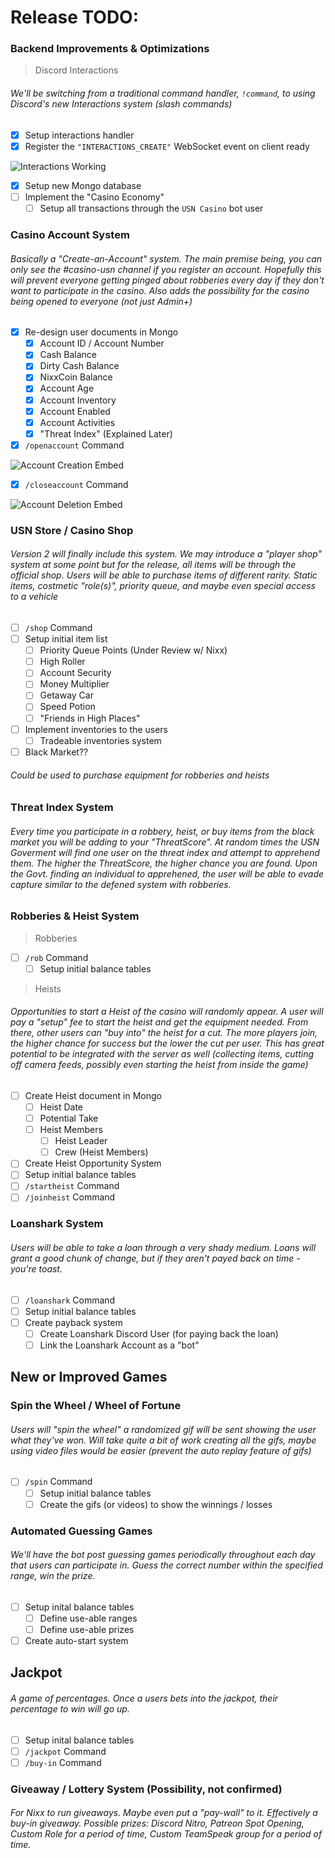 # Release TODO:

### Backend Improvements & Optimizations
> Discord Interactions
###### We'll be switching from a traditional command handler, `!command`, to using Discord's new Interactions system (slash commands)
- [x] Setup interactions handler
- [x] Register the `"INTERACTIONS_CREATE"` WebSocket event on client ready

![Interactions Working](https://www.sup-my.ninja/ss/opFh43.png)
- [x] Setup new Mongo database
- [ ] Implement the "Casino Economy"
  - [ ] Setup all transactions through the `USN Casino` bot user

### Casino Account System
###### Basically a "Create-an-Account" system. The main premise being, you can only see the #casino-usn channel if you register an account. Hopefully this will prevent everyone getting pinged about robberies every day if they don't want to participate in the casino. Also adds the possibility for the casino being opened to everyone (not just Admin+)
- [x] Re-design user documents in Mongo
  - [x] Account ID / Account Number
  - [x] Cash Balance
  - [x] Dirty Cash Balance
  - [x] NixxCoin Balance
  - [x] Account Age
  - [x] Account Inventory
  - [x] Account Enabled
  - [x] Account Activities
  - [x] "Threat Index" (Explained Later)
- [x] `/openaccount` Command

![Account Creation Embed](https://www.sup-my.ninja/ss/WJgjti.png)
- [x] `/closeaccount` Command

![Account Deletion Embed](https://www.sup-my.ninja/ss/aZcCXn.png)

### USN Store / Casino Shop
###### Version 2 will finally include this system. We may introduce a "player shop" system at some point but for the release, all items will be through the official shop. Users will be able to purchase items of different rarity. Static items, costmetic "role(s)", priority queue, and maybe even special access to a vehicle
- [ ] `/shop` Command
- [ ] Setup initial item list
  - [ ] Priority Queue Points (Under Review w/ Nixx)
  - [ ] High Roller
  - [ ] Account Security
  - [ ] Money Multiplier
  - [ ] Getaway Car
  - [ ] Speed Potion
  - [ ] "Friends in High Places"
- [ ] Implement inventories to the users
  - [ ] Tradeable inventories system

- [ ] Black Market??
###### Could be used to purchase equipment for robberies and heists

### Threat Index System
###### Every time you participate in a robbery, heist, or buy items from the black market you will be adding to your "ThreatScore". At random times the USN Goverment will find one user on the threat index and attempt to apprehend them. The higher the ThreatScore, the higher chance you are found. Upon the Govt. finding an individual to apprehened, the user will be able to evade capture similar to the defened system with robberies.

### Robberies & Heist System
> Robberies
- [ ] `/rob` Command
  - [ ] Setup initial balance tables

> Heists
###### Opportunities to start a Heist of the casino will randomly appear. A user will pay a "setup" fee to start the heist and get the equipment needed. From there, other users can "buy into" the heist for a cut. The more players join, the higher chance for success but the lower the cut per user. This has great potential to be integrated with the server as well (collecting items, cutting off camera feeds, possibly even starting the heist from inside the game)
  - [ ] Create Heist document in Mongo
    - [ ] Heist Date
    - [ ] Potential Take
    - [ ] Heist Members
        - [ ] Heist Leader
        - [ ] Crew (Heist Members)
  - [ ] Create Heist Opportunity System
  - [ ] Setup initial balance tables
  - [ ] `/startheist` Command
  - [ ] `/joinheist` Command
  
### Loanshark System
###### Users will be able to take a loan through a very shady medium. Loans will grant a good chunk of change, but if they aren't payed back on time - you're toast.  
- [ ] `/loanshark` Command
- [ ] Setup initial balance tables
- [ ] Create payback system
  - [ ] Create Loanshark Discord User (for paying back the loan)
  - [ ] Link the Loanshark Account as a "bot"

## New or Improved Games
### Spin the Wheel / Wheel of Fortune
###### Users will "spin the wheel" a randomized gif will be sent showing the user what they've won. Will take quite a bit of work creating all the gifs, maybe using video files would be easier (prevent the auto replay feature of gifs)
- [ ] `/spin` Command
  - [ ] Setup initial balance tables
  - [ ] Create the gifs (or videos) to show the winnings / losses
  
### Automated Guessing Games
###### We'll have the bot post guessing games periodically throughout each day that users can participate in. Guess the correct number within the specified range, win the prize.
- [ ] Setup inital balance tables
  - [ ] Define use-able ranges
  - [ ] Define use-able prizes
- [ ] Create auto-start system

## Jackpot
###### A game of percentages. Once a users bets into the jackpot, their percentage to win will go up.
- [ ] Setup inital balance tables
- [ ] `/jackpot` Command
- [ ] `/buy-in` Command

### Giveaway / Lottery System (Possibility, not confirmed)
###### For Nixx to run giveaways. Maybe even put a "pay-wall" to it. Effectively a buy-in giveaway. Possible prizes: Discord Nitro, Patreon Spot Opening, Custom Role for a period of time, Custom TeamSpeak group for a period of time.
